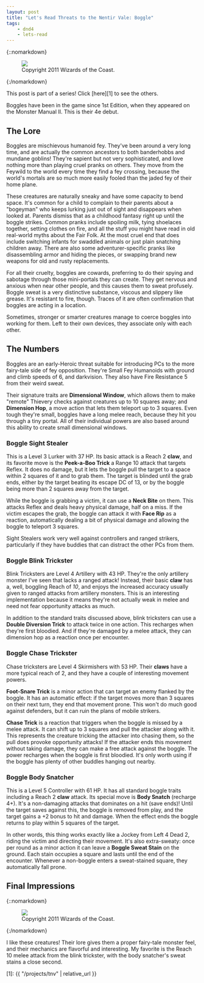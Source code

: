 ```yaml
---
layout: post
title: "Let's Read Threats to the Nentir Vale: Boggle"
tags:
    - dnd4
    - lets-read
---
```


{::nomarkdown}
<figure class="right">
  <img src="{{ "/assets/wir-tnv-boggle-hand.png" | absolute_url }}"/>
  <figcaption>
    Copyright 2011 Wizards of the Coast.
  </figcaption>
</figure>
{:/nomarkdown}

This post is part of a series! Click [here][1] to see the others.

Boggles have been in the game since 1st Edition, when they appeared on the
Monster Manual II. This is their 4e debut.

## The Lore

Boggles are mischievous humanoid fey. They've been around a very long time, and
are actually the common ancestors to both banderhobbs and mundane goblins!
They're sapient but not very sophisticated, and love nothing more than playing
cruel pranks on others. They move from the Feywild to the world every time they
find a fey crossing, because the world's mortals are so much more easily fooled
than the jaded fey of their home plane.

These creatures are naturally sneaky and have some capacity to bend space. It's
common for a child to complain to their parents about a "bogeyman" who keeps
lurking just out of sight and disappears when looked at. Parents dismiss that as
a childhood fantasy right up until the boggle strikes. Common pranks include
spoiling milk, tying shoelaces together, setting clothes on fire, and all the
stuff you might have read in old real-world myths about the Fair Folk. At the
most cruel end that does include switching infants for swaddled animals or just
plain snatching children away. There are also some adventurer-specific pranks
like disassembling armor and hiding the pieces, or swapping brand new weapons
for old and rusty replacements.

For all their cruelty, boggles are cowards, preferring to do their spying and
sabotage through those mini-portals they can create. They get nervous and
anxious when near other people, and this causes them to sweat profusely. Boggle
sweat is a very distinctive substance, viscous and slippery like grease. It's
resistant to fire, though. Traces of it are often confirmation that boggles are
acting in a location.

Sometimes, stronger or smarter creatures manage to coerce boggles into working
for them. Left to their own devices, they associate only with each other.

## The Numbers

Boggles are an early-Heroic threat suitable for introducing PCs to the more
fairy-tale side of fey opposition. They're Small Fey Humanoids with ground and
climb speeds of 6, and darkvision. They also have Fire Resistance 5 from their
weird sweat.

Their signature traits are **Dimensional Window**, which allows them to make
"remote" Thievery checks against creatures up to 10 squares away; and
**Dimension Hop**, a move action that lets them teleport up to 3 squares. Even
tough they're small, boggles have a long melee reach, because they hit you
through a tiny portal. All of their individual powers are also based around this
ability to create small dimensional windows.

### Boggle Sight Stealer

This is a Level 3 Lurker with 37 HP. Its basic attack is a Reach 2 **claw**, and
its favorite move is the **Peek-a-Boo Trick** a Range 10 attack that targets
Reflex. It does no damage, but it lets the boggle pull the target to a space
within 2 squares of it and to grab them. The target is blinded until the grab
ends, either by the target beating its escape DC of 13, or by the boggle being
more than 2 squares away from the target.

While the boggle is grabbing a victim, it can use a **Neck Bite** on them. This
attacks Reflex and deals heavy physical damage, half on a miss. If the victim
escapes the grab, the boggle can attack it with **Face Rip** as a reaction,
automatically dealing a bit of physical damage and allowing the boggle to
teleport 3 squares.

Sight Stealers work very well against controllers and ranged strikers,
particularly if they have buddies that can distract the other PCs from them.

### Boggle Blink Trickster

Blink Tricksters are Level 4 Artillery with 43 HP. They're the only artillery
monster I've seen that lacks a ranged attack! Instead, their basic **claw** has
a, well, boggling Reach of _10_, and enjoys the increased accuracy usually given
to ranged attacks from artillery monsters. This is an interesting implementation
because it means they're not actually weak in melee and need not fear
opportunity attacks as much.

In addition to the standard traits discussed above, blink tricksters can use a
**Double Diversion Trick** to attack twice in one action. This recharges when
they're first bloodied. And if they're damaged by a melee attack, they can
dimension hop as a reaction once per encounter.

### Boggle Chase Trickster

Chase tricksters are Level 4 Skirmishers with 53 HP. Their **claws** have a more
typical reach of 2, and they have a couple of interesting movement powers.

**Foot-Snare Trick** is a minor action that can target an enemy flanked by the
boggle. It has an automatic effect: if the target moves more than 3 squares on
their next turn, they end that movement prone. This won't do much good against
defenders, but it can ruin the plans of mobile strikers.

**Chase Trick** is a reaction that triggers when the boggle is missed by a melee
attack. It can shift up to 3 squares and pull the attacker along with it. This
represents the creature tricking the attacker into chasing them, so the pull
does provoke opportunity attacks! If the attacker ends this movement without
taking damage, they can make a free attack against the boggle. The power
recharges when the boggle is first bloodied. It's only worth using if the boggle
has plenty of other buddles hanging out nearby.

### Boggle Body Snatcher

This is a Level 5 Controller with 61 HP. It has all standard boggle traits
including a Reach 2 **claw** attack. Its special move is **Body Snatch**
(recharge 4+). It's a non-damaging attacks that dominates on a hit (save ends)!
Until the target saves against this, the boggle is removed from play, and the
target gains a +2 bonus to hit and damage. When the effect ends the boggle
returns to play within 5 squares of the target.

In other words, this thing works exactly like a Jockey from Left 4 Dead 2,
riding the victim and directing their movement. It's also extra-sweaty: once per
round as a minor action it can leave a **Boggle Sweat Stain** on the
ground. Each stain occupies a square and lasts until the end of the
encounter. Whenever a non-boggle enters a sweat-stained square, they
automatically fall prone.

## Final Impressions

{::nomarkdown}
<figure class="left">
  <img src="{{ "/assets/wir-tnv-boggle-body.png" | absolute_url }}"/>
  <figcaption>
    Copyright 2011 Wizards of the Coast.
  </figcaption>
</figure>
{:/nomarkdown}

I like these creatures! Their lore gives them a proper fairy-tale monster feel,
and their mechanics are flavorful and interesting. My favorite is the Reach 10
melee attack from the blink trickster, with the body snatcher's sweat stains
a close second.

[1]: {{ "/projects/tnv" | relative_url }}
